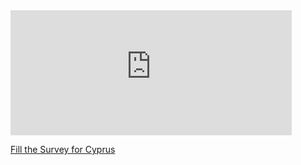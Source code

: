 

<iframe src="https://covid19.algolysis.com/grafana/d-solo/G_Aw4CrZk/coronasurveys?orgId=1&var-code=CY&from=1583350357211&to=1585942357211&panelId=10" width="450" height="200" frameborder="0"></iframe>

[Fill the Survey for Cyprus](https://tinyurl.com/coronasurveyscyprus)

